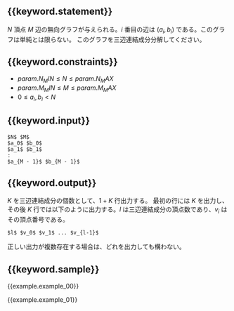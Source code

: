 ## {{keyword.statement}}
$N$ 頂点 $M$ 辺の無向グラフが与えられる。$i$ 番目の辺は $(a_i, b_i)$ である。このグラフは単純とは限らない。
このグラフを三辺連結成分分解してください。



## {{keyword.constraints}}

- ${{param.N_MIN}} \leq N \leq {{param.N_MAX}}$
- ${{param.M_MIN}} \leq M \leq {{param.M_MAX}}$
- $0 \leq a_i, b_i < N$

## {{keyword.input}}

~~~
$N$ $M$
$a_0$ $b_0$
$a_1$ $b_1$
:
$a_{M - 1}$ $b_{M - 1}$
~~~

## {{keyword.output}}

$K$ を三辺連結成分の個数として、$1 + K$ 行出力する。
最初の行には $K$ を出力し、その後 $K$ 行では以下のように出力する。$l$ は三辺連結成分の頂点数であり、$v_i$ はその頂点番号である。

~~~
$l$ $v_0$ $v_1$ ... $v_{l-1}$
~~~

正しい出力が複数存在する場合は、どれを出力しても構わない。


## {{keyword.sample}}

{{example.example_00}}

{{example.example_01}}
